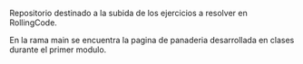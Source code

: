 Repositorio destinado a la subida de los ejercicios a resolver en RollingCode.

En la rama main se encuentra la pagina de panaderia desarrollada en clases durante el primer modulo.